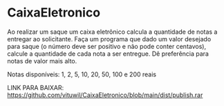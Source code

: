 # CaixaEletronico
Ao realizar um saque um caixa eletrônico calcula a quantidade de notas a entregar ao solicitante. Faça um programa que dado um valor desejado para saque (o número deve ser positivo e não pode conter centavos), calcule a quantidade de cada nota a ser entregue. Dê preferência para notas de valor mais alto. 

Notas disponíveis: 1, 2, 5, 10, 20, 50, 100 e 200 reais

LINK PARA BAIXAR: https://github.com/vituwil/CaixaEletronico/blob/main/dist/publish.rar
